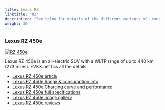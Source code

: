 ```yaml
---
title: Lexus RZ
linktitle: "RZ"
description: "See below for details of the different variants of Lexus RZ"
weight: 30
---
```

### Lexus RZ 450e

<a href="rz_450e/"><img src="https://media.evkx.net/multimedia/models/lexus/rz/rz_450e/main_1_st.jpg" class="img-fluid" alt="RZ 450e" ></a>

Lexus RZ 450e is an all-electric SUV with a WLTP range of up to 440 km (273 miles). EVKX.net has all the details. 

- [Lexus RZ 450e article](rz_450e/)
- [Lexus RZ 450e Range & consumption info](rz_450e/rangeandconsumption)
- [Lexus RZ 450e Charging curve and performance](rz_450e/chargingcurve)
- [Lexus RZ 450e full specifications](rz_450e/specifications)
- [Lexus RZ 450e image gallery](rz_450e/gallery)
- [Lexus RZ 450e reviews](rz_450e/reviews)

